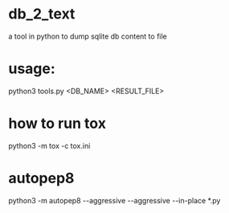# db_2_text
a tool in python to dump sqlite db content to file<br/>

# usage: 
python3 tools.py <DB_NAME> <RESULT_FILE>

# how to run tox
python3 -m tox -c tox.ini

# autopep8
python3 -m autopep8 --aggressive --aggressive --in-place *.py 